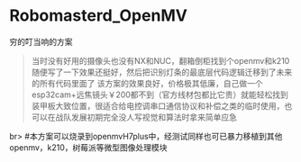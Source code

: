 # Robomasterd_OpenMV
穷的叮当响的方案
> 当时没有好用的摄像头也没有NX和NUC，翻箱倒柜找到个openmv和k210
> 随便写了一下效果还挺好，然后把识别灯条的最底层代码逻辑迁移到了未来的所有代码里面了
> 该方案的效果良好，价格极其低廉，自己做一个esp32cam+远焦镜头￥200都不到（官方线材包都比它贵）就能轻松找到装甲板大致位置，很适合给电控调串口通信协议和补偿之类的临时使用，也可以在战队发展初期完全没人写视觉和算法时拿来简单应急

br>
#本方案可以烧录到openmvH7plus中，经测试同样也可已暴力移植到其他openmv，k210，树莓派等微型图像处理模块
